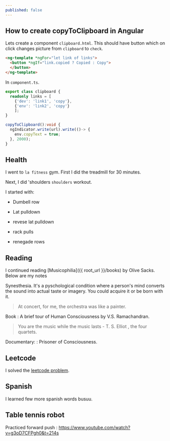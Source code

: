 ```yaml
---
published: false
---
```



## How to create copyToClipboard in Angular

Lets create a component `clipboard.html`. This should have button which on click changes picture from `clipboard` to `check`.

```html
<ng-template *ngFor="let link of links">
  <button *ngIf="link.copied ? Copied : Copy">
  </button>
</ng-template>
```

In `component.ts`. 


```ts
export class clipboard {
  readonly links = [
    {'dev': 'link1', 'copy'},
    {'env': 'link2', 'copy'}
    ];
}

copyToClipboard():void {
  ngIndicator.write(url).write(()-> {
    env.copyText = true;
  }, 2000);
}
```

## Health

I went to `la fitness` gym. First I did the treadmill for 30 minutes. 

Next, I did 'shoulders `shoulders` workout.

I started with: 

* Dumbell row

* Lat pulldown 

* revese lat pulldown 

* rack pulls

* renegade rows

## Reading

I continued reading [Musicophilia]({{ root_url }}/books) by Olive Sacks. Below are my notes


Synesthesia. It's a pyschological condition where a person's mind converts the sound into actual taste or imagery. You could acquire it or be born with it.

> At concert, for me, the orchestra was like a painter.

Book : A brief tour of Human Consciousness by V.S. Ramachandran. 

> You are the music while the music lasts - T. S. Elliot , the four quartets.

Documentary: : Prisoner of Consciousness.


## Leetcode

I solved the [leetcode problem](https://leetcode.com/problems/bulls-and-cows/description/).

## Spanish 

I learned few more spanish words busuu. 


## Table tennis robot

Practiced forward push : https://www.youtube.com/watch?v=g3oD7CFPgh0&t=214s
